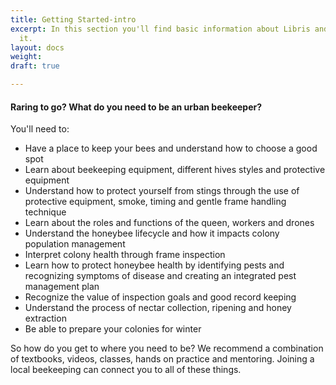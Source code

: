 ```yaml
---
title: Getting Started-intro
excerpt: In this section you'll find basic information about Libris and how to use
  it.
layout: docs
weight: 
draft: true

---
```

#### Raring to go?   What do you need to be an urban beekeeper?

You'll need to:

* Have a place to keep your bees and understand how to choose a good spot
* Learn about beekeeping equipment, different hives styles and protective equipment
* Understand how to protect yourself from stings through the use of protective equipment, smoke, timing and gentle frame handling technique
* Learn about the roles and functions of the queen, workers and drones
* Understand the honeybee lifecycle and how it impacts colony population management
* Interpret colony health through frame inspection
* Learn how to protect honeybee health by identifying pests and recognizing symptoms of disease and creating an integrated pest management plan
* Recognize the value of inspection goals and good record keeping
* Understand the process of nectar collection, ripening and honey extraction
* Be able to prepare your colonies for winter

So how do you get to where you need to be?  We recommend a combination of textbooks, videos, classes, hands on practice and mentoring. Joining a local beekeeping can connect you to all of these things.
